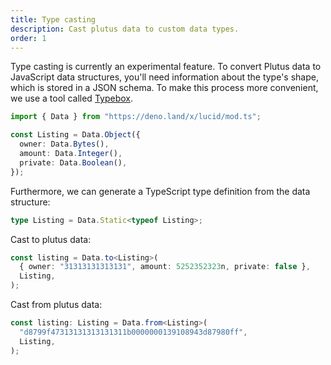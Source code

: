 ```yaml
---
title: Type casting
description: Cast plutus data to custom data types.
order: 1
---
```


Type casting is currently an experimental feature. To convert Plutus data to
JavaScript data structures, you'll need information about the type's shape,
which is stored in a JSON schema. To make this process more convenient, we use a
tool called [Typebox](https://github.com/sinclairzx81/typebox).

```ts
import { Data } from "https://deno.land/x/lucid/mod.ts";

const Listing = Data.Object({
  owner: Data.Bytes(),
  amount: Data.Integer(),
  private: Data.Boolean(),
});
```

Furthermore, we can generate a TypeScript type definition from the data
structure:

```ts
type Listing = Data.Static<typeof Listing>;
```

Cast to plutus data:

```ts
const listing = Data.to<Listing>(
  { owner: "31313131313131", amount: 5252352323n, private: false },
  Listing,
);
```

Cast from plutus data:

```ts
const listing: Listing = Data.from<Listing>(
  "d8799f47313131313131311b0000000139108943d87980ff",
  Listing,
);
```
